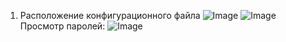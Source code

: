 1. Расположение конфигурационного файла
![Image](https://user-images.githubusercontent.com/113884916/206991799-e4462878-5c47-4280-808c-96a0977db07e.png)
![Image](https://user-images.githubusercontent.com/113884916/207246788-3b79b21b-2e98-4337-93fc-3e5758bb5812.png)
Просмотр паролей:
![Image](https://user-images.githubusercontent.com/113884916/207246316-7f736046-f5f4-47de-b5f1-83408fb33060.png)
